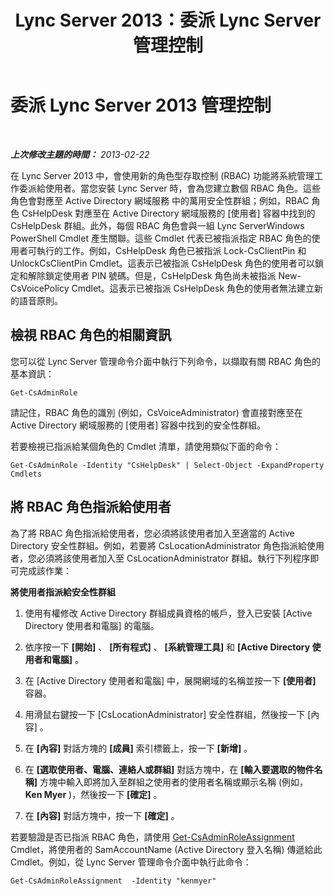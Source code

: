 ﻿---
title: Lync Server 2013：委派 Lync Server 管理控制
TOCTitle: 委派 Lync Server 2013 管理控制
ms:assetid: 0f378eff-8ef4-4c60-9fd2-67d7ee259ef8
ms:mtpsurl: https://technet.microsoft.com/zh-tw/library/Gg520951(v=OCS.15)
ms:contentKeyID: 49290106
ms.date: 08/10/2015
mtps_version: v=OCS.15
ms.translationtype: HT
---

# 委派 Lync Server 2013 管理控制

 

_**上次修改主題的時間：** 2013-02-22_

在 Lync Server 2013 中，會使用新的角色型存取控制 (RBAC) 功能將系統管理工作委派給使用者。當您安裝 Lync Server 時，會為您建立數個 RBAC 角色。這些角色會對應至 Active Directory 網域服務 中的萬用安全性群組；例如，RBAC 角色 CsHelpDesk 對應至在 Active Directory 網域服務的 \[使用者\] 容器中找到的 CsHelpDesk 群組。此外，每個 RBAC 角色會與一組 Lync ServerWindows PowerShell Cmdlet 產生關聯。這些 Cmdlet 代表已被指派指定 RBAC 角色的使用者可執行的工作。例如，CsHelpDesk 角色已被指派 Lock-CsClientPin 和 UnlockCsClientPin Cmdlet。這表示已被指派 CsHelpDesk 角色的使用者可以鎖定和解除鎖定使用者 PIN 號碼。但是，CsHelpDesk 角色尚未被指派 New-CsVoicePolicy Cmdlet。這表示已被指派 CsHelpDesk 角色的使用者無法建立新的語音原則。

## 檢視 RBAC 角色的相關資訊

您可以從 Lync Server 管理命令介面中執行下列命令，以擷取有關 RBAC 角色的基本資訊：

    Get-CsAdminRole

請記住，RBAC 角色的識別 (例如，CsVoiceAdministrator) 會直接對應至在 Active Directory 網域服務的 \[使用者\] 容器中找到的安全性群組。

若要檢視已指派給某個角色的 Cmdlet 清單，請使用類似下面的命令：

    Get-CsAdminRole -Identity "CsHelpDesk" | Select-Object -ExpandProperty Cmdlets

## 將 RBAC 角色指派給使用者

為了將 RBAC 角色指派給使用者，您必須將該使用者加入至適當的 Active Directory 安全性群組。例如，若要將 CsLocationAdministrator 角色指派給使用者，您必須將該使用者加入至 CsLocationAdministrator 群組。執行下列程序即可完成該作業：

**將使用者指派給安全性群組**

1.  使用有權修改 Active Directory 群組成員資格的帳戶，登入已安裝 \[Active Directory 使用者和電腦\] 的電腦。

2.  依序按一下 **\[開始\]** 、 **\[所有程式\]** 、 **\[系統管理工具\]** 和 **\[Active Directory 使用者和電腦\]** 。

3.  在 \[Active Directory 使用者和電腦\] 中，展開網域的名稱並按一下 **\[使用者\]** 容器。

4.  用滑鼠右鍵按一下 \[CsLocationAdministrator\] 安全性群組，然後按一下 \[內容\] 。

5.  在 **\[內容\]** 對話方塊的 **\[成員\]** 索引標籤上，按一下 **\[新增\]** 。

6.  在 **\[選取使用者、電腦、連絡人或群組\]** 對話方塊中，在 **\[輸入要選取的物件名稱\]** 方塊中輸入即將加入至群組之使用者的使用者名稱或顯示名稱 (例如， **Ken Myer** )，然後按一下 **\[確定\]** 。

7.  在 **\[內容\]** 對話方塊中，按一下 **\[確定\]** 。

若要驗證是否已指派 RBAC 角色，請使用 [Get-CsAdminRoleAssignment](https://docs.microsoft.com/en-us/powershell/module/skype/Get-CsAdminRoleAssignment) Cmdlet，將使用者的 SamAccountName (Active Directory 登入名稱) 傳遞給此 Cmdlet。例如，從 Lync Server 管理命令介面中執行此命令：

    Get-CsAdminRoleAssignment  -Identity "kenmyer"

